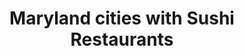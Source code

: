 ---
layout: state
title: Maryland cities with Sushi Restaurants
permalink: /maryland/
stateAbbr: MD
stateName: Maryland

---